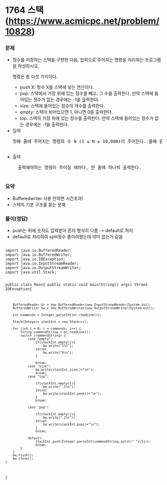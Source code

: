 # 1764 스택(https://www.acmicpc.net/problem/10828)

<h3>문제</h3>
<ul>
  <li>정수를 저장하는 스택을 구현한 다음, 입력으로 주어지는 명령을 처리하는 프로그램을 작성하시오.

명령은 총 다섯 가지이다.

- push X: 정수 X를 스택에 넣는 연산이다.
- pop: 스택에서 가장 위에 있는 정수를 빼고, 그 수를 출력한다. 만약 스택에 들어있는 정수가 없는 경우에는 -1을 출력한다.
- size: 스택에 들어있는 정수의 개수를 출력한다.
- empty: 스택이 비어있으면 1, 아니면 0을 출력한다.
- top: 스택의 가장 위에 있는 정수를 출력한다. 만약 스택에 들어있는 정수가 없는 경우에는 -1을 출력한다.</li>
<li>입력
  <pre>
첫째 줄에 주어지는 명령의 수 N (1 ≤ N ≤ 10,000)이 주어진다. 둘째 줄부터 N개의 줄에는 명령이 하나씩 주어진다. 주어지는 정수는 1보다 크거나 같고, 100,000보다 작거나 같다. 문제에 나와있지 않은 명령이 주어지는 경우는 없다.
  </pre>
  </li>
<li>출력
  <pre>
  출력해야하는 명령이 주어질 때마다, 한 줄에 하나씩 출력한다.
  </pre>
  </li>
</ul>

<h3>요약</h3>
<ul>
<li>Bufferedwriter 사용 안하면 시간초과!</li>
<li>스택의 기본 구조를 묻는 문제</li>
</ul>


<h3>풀이(정답)</h3>
<ul>
  <li>push는 뒤에 숫자도 입력받아 혼자 형식이 다름 -> default로 처리</li>
  <li>default로 처리하여 split횟수 줄이려했는데 의미 없는거 같음</li>
</ul>
<pre>
<code>
import java.io.BufferedReader;
import java.io.BufferedWriter;
import java.io.IOException;
import java.io.InputStreamReader;
import java.io.OutputStreamWriter;
import java.util.Stack;

public class Main{
    public static void main(String[] args) throws IOException{
        
        BufferedReader br = new BufferedReader(new InputStreamReader(System.in));
        BufferedWriter bw = new BufferedWriter(new OutputStreamWriter(System.out));

        int commends = Integer.parseInt(br.readLine());

        Stack<Integer> stackInt = new Stack<>();

        for (int i = 0; i < commends; i++) {
            String commendString = br.readLine();
            switch (commendString) {
                case "empty":
                    if(stackInt.empty()){
                        bw.write("1\n");
                    }else{
                        bw.write("0\n");
                    }
                    
                    break;
                case "size":
                    bw.write(stackInt.size()+"\n");
                    break;
                case "top":
                    
                    if(stackInt.empty()){
                        bw.write("-1\n");
                    }else{
                        bw.write(stackInt.peek()+"\n");
                    }
                    break;

                case "pop":

                    if(stackInt.empty()){
                        bw.write("-1\n");
                    }else{
                        bw.write(stackInt.pop()+"\n");
                    }
                    break;

                default:
                    stackInt.push(Integer.parseInt(commendString.split(" ")[1]));
                    break;
            }
        }
        bw.flush();
        bw.close();
    }
}

</code>
</pre>